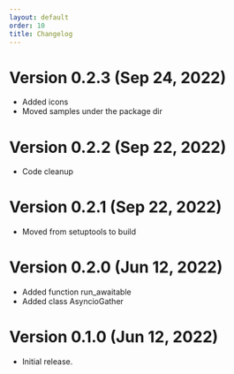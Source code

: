 ```yaml
---
layout: default
order: 10
title: Changelog
---
```

# Version 0.2.3 (Sep 24, 2022)

* Added icons
* Moved samples under the package dir

# Version 0.2.2 (Sep 22, 2022)

* Code cleanup

# Version 0.2.1 (Sep 22, 2022)

* Moved from setuptools to build

# Version 0.2.0 (Jun 12, 2022)

* Added function run_awaitable
* Added class AsyncioGather

# Version 0.1.0 (Jun 12, 2022)

* Initial release.
